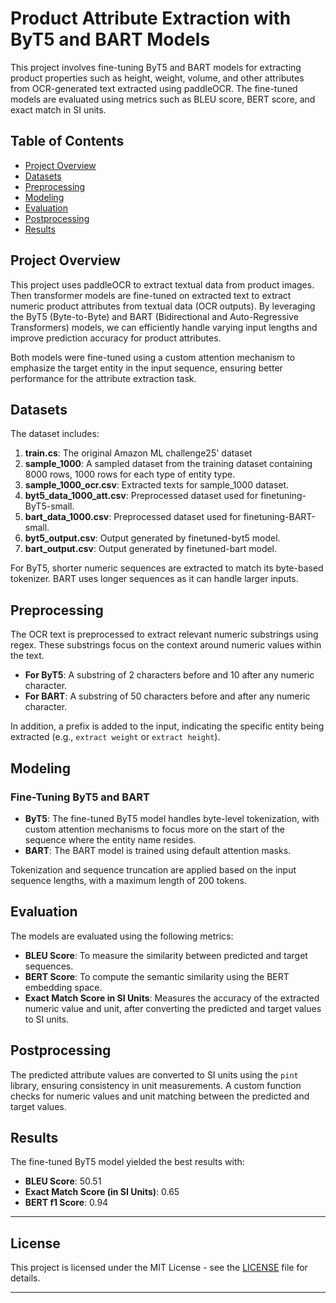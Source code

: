 # **Product Attribute Extraction with ByT5 and BART Models**

This project involves fine-tuning ByT5 and BART models for extracting product properties such as height, weight, volume, and other attributes from OCR-generated text extracted using paddleOCR. The fine-tuned models are evaluated using metrics such as BLEU score, BERT score, and exact match in SI units.

## **Table of Contents**
- [Project Overview](#project-overview)
- [Datasets](#datasets)
- [Preprocessing](#preprocessing)
- [Modeling](#modeling)
- [Evaluation](#evaluation)
- [Postprocessing](#postprocessing)
- [Results](#results)

## **Project Overview**

This project uses paddleOCR to extract textual data from product images. Then transformer models are fine-tuned on extracted text to extract numeric product attributes from textual data (OCR outputs). By leveraging the ByT5 (Byte-to-Byte) and BART (Bidirectional and Auto-Regressive Transformers) models, we can efficiently handle varying input lengths and improve prediction accuracy for product attributes.

Both models were fine-tuned using a custom attention mechanism to emphasize the target entity in the input sequence, ensuring better performance for the attribute extraction task.

## **Datasets**

The dataset includes:
1. **train.cs**: The original Amazon ML challenge25' dataset
2. **sample_1000**: A sampled dataset from the training dataset containing 8000 rows, 1000 rows for each type of entity type.
3. **sample_1000_ocr.csv**: Extracted texts for sample_1000 dataset.
4. **byt5_data_1000_att.csv**: Preprocessed dataset used for finetuning-ByT5-small.
5. **bart_data_1000.csv**: Preprocessed dataset used for finetuning-BART-small.
6. **byt5_output.csv**: Output generated by finetuned-byt5 model.
7. **bart_output.csv**: Output generated by finetuned-bart model.

For ByT5, shorter numeric sequences are extracted to match its byte-based tokenizer. BART uses longer sequences as it can handle larger inputs.

## **Preprocessing**

The OCR text is preprocessed to extract relevant numeric substrings using regex. These substrings focus on the context around numeric values within the text.

- **For ByT5**: A substring of 2 characters before and 10 after any numeric character.
- **For BART**: A substring of 50 characters before and after any numeric character.

In addition, a prefix is added to the input, indicating the specific entity being extracted (e.g., `extract weight` or `extract height`).

## **Modeling**

### Fine-Tuning ByT5 and BART
- **ByT5**: The fine-tuned ByT5 model handles byte-level tokenization, with custom attention mechanisms to focus more on the start of the sequence where the entity name resides.
- **BART**: The BART model is trained using default attention masks.

Tokenization and sequence truncation are applied based on the input sequence lengths, with a maximum length of 200 tokens.

## **Evaluation**

The models are evaluated using the following metrics:
- **BLEU Score**: To measure the similarity between predicted and target sequences.
- **BERT Score**: To compute the semantic similarity using the BERT embedding space.
- **Exact Match Score in SI Units**: Measures the accuracy of the extracted numeric value and unit, after converting the predicted and target values to SI units.

## **Postprocessing**

The predicted attribute values are converted to SI units using the `pint` library, ensuring consistency in unit measurements. A custom function checks for numeric values and unit matching between the predicted and target values.

## **Results**

The fine-tuned ByT5 model yielded the best results with:
- **BLEU Score**: 50.51
- **Exact Match Score (in SI Units)**: 0.65
- **BERT f1 Score**: 0.94

---
## **License**

This project is licensed under the MIT License - see the [LICENSE](LICENSE) file for details.

---
